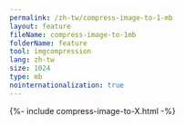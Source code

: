 ```yaml
---
permalink: /zh-tw/compress-image-to-1-mb
layout: feature
fileName: compress-image-to-1mb
folderName: feature
tool: imgcompression
lang: zh-tw
size: 1024
type: mb
nointernationalization: true
---
```

{%- include compress-image-to-X.html -%}
      